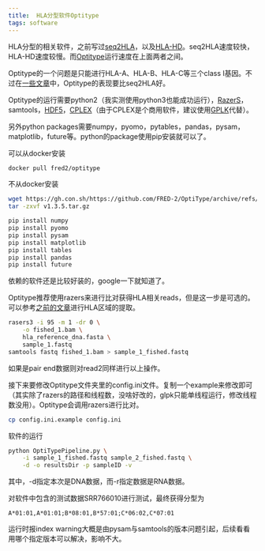 ```yaml
---
title:  HLA分型软件Optitype
tags: software
---
```


HLA分型的相关软件，之前写过[seq2HLA](https://pzweuj.github.io/2018/03/14/seq2HLA.html)，以及[HLA-HD](https://pzweuj.github.io/2020/07/16/HLA-HD.html)。seq2HLA速度较快，HLA-HD速度较慢。而[Optitype](https://github.com/FRED-2/OptiType)运行速度在上面两者之间。

Optitype的一个问题是只能进行HLA-A、HLA-B、HLA-C等三个class I基因。不过在[一些文章](https://academic.oup.com/bib/advance-article/doi/10.1093/bib/bbaa143/5871189)中，Optitype的表现要比seq2HLA好。

Optitype的运行需要python2（我实测使用python3也能成功运行），[RazerS](https://github.com/seqan/seqan/tree/master/apps/razers3)，samtools，[HDF5](https://github.com/HDFGroup/hdf5)，[CPLEX](https://www.ibm.com/products/category/business/commerce)（由于CPLEX是个商用软件，建议使用[GPLK](https://www.gnu.org/software/glpk/)代替）。

另外python packages需要numpy，pyomo，pytables，pandas，pysam，matplotlib，future等。python的package使用pip安装就可以了。


可以从docker安装
```bash
docker pull fred2/optitype
```

不从docker安装

```bash
wget https://gh.con.sh/https://github.com/FRED-2/OptiType/archive/refs/tags/v1.3.5.tar.gz
tar -zxvf v1.3.5.tar.gz

pip install numpy
pip install pyomo
pip install pysam
pip install matplotlib
pip install tables
pip install pandas
pip install future
```

依赖的软件还是比较好装的，google一下就知道了。

Optitype推荐使用razers来进行比对获得HLA相关reads，但是这一步是可选的。可以参考[之前的文章](https://pzweuj.github.io/2021/04/08/HLA-panel.html)进行HLA区域的提取。
```bash
rasers3 -i 95 -m 1 -dr 0 \
	-o fished_1.bam \
	hla_reference_dna.fasta \
	sample_1.fastq
samtools fastq fished_1.bam > sample_1_fished.fastq
```

如果是pair end数据则对read2同样进行以上操作。

接下来要修改Optitype文件夹里的config.ini文件。复制一个example来修改即可（其实除了razers的路径和线程数，没啥好改的，glpk只能单线程运行，修改线程数没用）。Optitype会调用razers进行比对。
```bash
cp config.ini.example config.ini
```


软件的运行
```bash
python OptiTypePipeline.py \
	-i sample_1_fished.fastq sample_2_fished.fastq \
	-d -o resultsDir -p sampleID -v
```

其中，-d指定本次是DNA数据，而-r指定数据是RNA数据。

对软件中包含的测试数据SRR766010进行测试，最终获得分型为

```
A*01:01,A*01:01;B*08:01,B*57:01;C*06:02,C*07:01
```

运行时报index warning大概是由pysam与samtools的版本问题引起，后续看看用哪个指定版本可以解决，影响不大。